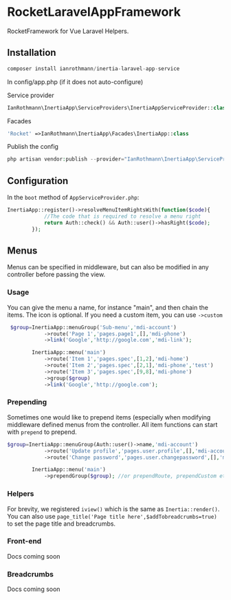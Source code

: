 # RocketLaravelAppFramework
RocketFramework for Vue Laravel Helpers.

## Installation 

```php
composer install ianrothmann/inertia-laravel-app-service
```
In config/app.php (if it does not auto-configure)

Service provider 
```php
IanRothmann\InertiaApp\ServiceProviders\InertiaAppServiceProvider::class
```

Facades
```php
'Rocket' =>IanRothmann\InertiaApp\Facades\InertiaApp::class
```

Publish the config

```php
php artisan vendor:publish --provider="IanRothmann\InertiaApp\ServiceProviders\InertiaAppServiceProvider"  --tag="config"
```

## Configuration

In the `boot` method of `AppServiceProvider.php`:

```php
InertiaApp::register()->resolveMenuItemRightsWith(function($code){
            //The code that is required to resolve a menu right
            return Auth::check() && Auth::user()->hasRight($code);
        });
```

## Menus
Menus can be specified in middleware, but can also be modified in any controller before passing the view.

### Usage
You can give the menu a name, for instance "main", and then chain the items. The icon is optional. If you need a custom item, you can use `->custom`

```php
 $group=InertiaApp::menuGroup('Sub-menu','mdi-account')
            ->route('Page 1','pages.page1',[],'mdi-phone')
            ->link('Google','http://google.com','mdi-link');

        InertiaApp::menu('main')
            ->route('Item 1','pages.spec',[1,2],'mdi-home')
            ->route('Item 2','pages.spec',[2,1],'mdi-phone','test')
            ->route('Item 3','pages.spec',[9,8],'mdi-phone')
            ->group($group)
            ->link('Google','http://google.com');

```

### Prepending
Sometimes one would like to prepend items (especially when modifying middleware defined menus from the controller. All item functions can start with `prepend` to prepend.

```php
$group=InertiaApp::menuGroup(Auth::user()->name,'mdi-account')
            ->route('Update profile','pages.user.profile',[],'mdi-account-card-details-outline')
            ->route('Change password','pages.user.changepassword',[],'mdi-key-variant');

        InertiaApp::menu('main')
            ->prependGroup($group); //or prependRoute, prependCustom etc.
```
### Helpers
For brevity, we registered `iview()` which is the same as `Inertia::render()`.
You can also use `page_title('Page title here',$addTobreadcrumbs=true)` to set the page title and breadcrumbs.

### Front-end

Docs coming soon

### Breadcrumbs
Docs coming soon